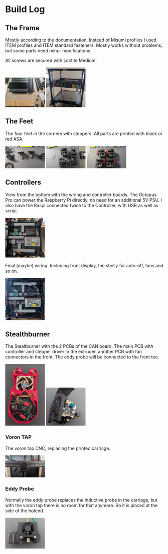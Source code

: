 
# Build Log

## The Frame

Mostly according to the documentation. Instead of Misumi profiles I used ITEM profiles and ITEM standard fasteners. Mostly works without problems, but some parts need minor modifications.

All screws are secured with Loctite Medium.

<img src="./imgs/frame1.jpg" width="25%" height="25%">
<img src="./imgs/frame_01.jpg" width="25%" height="25%">

## The Feet

The four feet in the corners with steppers. All parts are printed with black or red ASA.

<img src="./imgs/riemenantriebe.jpg" width="25%" height="25%">
<img src="./imgs/fuesse_01.jpg" width="25%" height="25%">
<img src="./imgs/fuesse_02.jpg" width="25%" height="25%">

## Controllers

View from the bottom with the wiring and controller boards.
The Octopus Pro can power the Raspberry Pi directly, no need for an additional 5V PSU.
I also have the Raspi connected twice to the Controller, with USB as well as serial.

<img src="./imgs/elektro_01.jpg" width="25%" height="25%">

Final (maybe) wiring. Including front display, the shelly for auto-off, fans and so on.

<img src="./imgs/elektro_02.jpg" width="25%" height="25%">

## Stealthburner

The Stealtburner with the 2 PCBs of the CAN board. The main PCB with controller and stepper driver in the extruder, another PCB with fan connectors in the front. The eddy probe will be connected to the front too.

<img src="./imgs/SB_Front.png" width="25%" height="25%">
<img src="./imgs/SB_Extruder.jpg" width="25%" height="25%">


### Voron TAP

The voron tap CNC, replacing the printed carriage.

<img src="./imgs/VoronTap.jpg" width="25%" height="25%">

### Eddy Probe

Normally the eddy probe replaces the inductive probe in the carriage, but with the voron tap there is no room for that anymore. So it is placed at the side of the hotend. 

<img src="./imgs/SB_Hotend.png" width="25%" height="25%">

